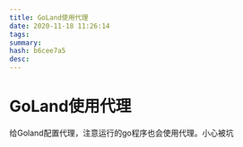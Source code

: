 ```yaml
---
title: GoLand使用代理
date: 2020-11-18 11:26:14
tags: 
summary: 
hash: b6cee7a5
desc: 
---
```

# GoLand使用代理
给Goland配置代理，注意运行的go程序也会使用代理。小心被坑